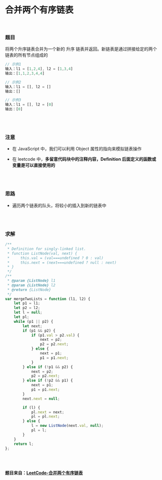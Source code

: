 # 合并两个有序链表

</br>

### 题目

将两个升序链表合并为一个新的 升序 链表并返回。新链表是通过拼接给定的两个链表的所有节点组成的

```javascript
// 示例1
输入：l1 = [1,2,4], l2 = [1,3,4]
输出：[1,1,2,3,4,4]

// 示例2
输入：l1 = [], l2 = []
输出：[]

// 示例3
输入：l1 = [], l2 = [0]
输出：[0]
```

</br>
</br>

### 注意

-   在 JavaScript 中，我们可以利用 Object 属性的指向来模拟链表操作

-   在 leetcode 中，**多留意代码块中的注释内容，Definition 后面定义的函数或变量是可以直接使用的**

</br>
</br>

### 思路

-   遍历两个链表的队头，将较小的插入到新的链表中

</br>
</br>

### 求解

```javascript
/**
 * Definition for singly-linked list.
 * function ListNode(val, next) {
 *     this.val = (val===undefined ? 0 : val)
 *     this.next = (next===undefined ? null : next)
 * }
 */
/**
 * @param {ListNode} l1
 * @param {ListNode} l2
 * @return {ListNode}
 */
var mergeTwoLists = function (l1, l2) {
    let p1 = l1;
    let p2 = l2;
    let l = null;
    let pl;
    while (p1 || p2) {
        let next;
        if (p1 && p2) {
            if (p1.val > p2.val) {
                next = p2;
                p2 = p2.next;
            } else {
                next = p1;
                p1 = p1.next;
            }
        } else if (!p1 && p2) {
            next = p2;
            p2 = p2.next;
        } else if (!p2 && p1) {
            next = p1;
            p1 = p1.next;
        }
        next.next = null;

        if (l) {
            pl.next = next;
            pl = pl.next;
        } else {
            l = new ListNode(next.val, null);
            pl = l;
        }
    }
    return l;
};
```

</br>
</br>

**题目来自：[LeetCode-合并两个有序链表](https://leetcode-cn.com/problems/merge-two-sorted-lists/)**
